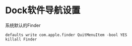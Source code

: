 # Dock软件导航设置

系统默认的Finder

```
defaults write com.apple.finder QuitMenuItem -bool YES
killall Finder
```



